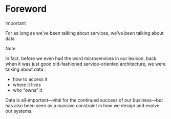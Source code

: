 # Foreword
>[!IMPORTANT]
>For as long as we’ve been talking about services, we’ve been talking about data

>[!NOTE]
>In fact, before we even had the word microservices in our lexicon, back when it was just good old-fashioned service-oriented architecture, we were talking about data :
> -  how to access it
> -  where it lives
> -  who “owns” it

Data is all-important—vital for the continued success of our business—but has also been seen as a massive constraint in how we design and evolve our systems.
